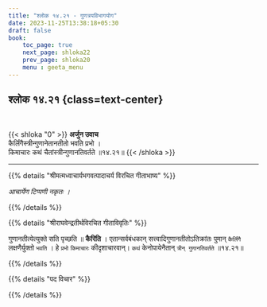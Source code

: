 ```yaml
---
title: "श्लोक १४.२१ - गुणत्रयविभागयोग"
date: 2023-11-25T13:38:18+05:30
draft: false
book:
    toc_page: true
    next_page: shloka22
    prev_page: shloka20
    menu : geeta_menu
---
```




## श्लोक १४.२१ {class=text-center}

<br/>

{{< shloka  "0"  >}}
**अर्जुन उवाच**   
कैर्लिंगैस्त्रीन्गुणानेतानतीतो भवति प्रभो ।   
किमाचारः कथं चैतांस्त्रीन्गुणानतिवर्तते ॥१४.२१॥
{{< /shloka >}}

---


{{% details "श्रीमत्मध्वाचार्यभगवत्पादाचर्य विरचित  गीताभाष्य" %}}

*आचार्येण टिप्पणी नकृतः ।*

{{% /details %}}



{{% details "श्रीराघवेन्द्रतीर्थविरचित गीताविवृतिः" %}}

गुणानतीत्येत्युक्ते सति पृच्छति ॥ **कैरिति** । 
एतान्सर्वबंधकान्‌ सत्त्वादिगुणानतीतोऽतिक्रांतः 
पुमान् `कैर्लिंगै` लक्षणैर्युक्तो `भवति` । हे `प्रभो`
`किमाचारः` कीदृशाचारवान्‌। `कथं` केनोपायेनैतान्‌ 
`त्रीन्‌ गुणानतिवर्तते` ॥१४.२१॥

{{% /details %}}



{{% details "पद विचार" %}}


{{% /details %}}
